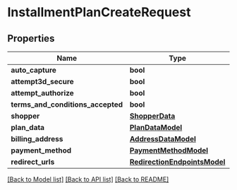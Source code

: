 # InstallmentPlanCreateRequest


## Properties
Name | Type | Description | Notes
------------ | ------------- | ------------- | -------------
**auto_capture** | **bool** |  | 
**attempt3d_secure** | **bool** |  | 
**attempt_authorize** | **bool** |  | 
**terms_and_conditions_accepted** | **bool** |  | 
**shopper** | [**ShopperData**](ShopperData.md) |  | [optional] 
**plan_data** | [**PlanDataModel**](PlanDataModel.md) |  | [optional] 
**billing_address** | [**AddressDataModel**](AddressDataModel.md) |  | [optional] 
**payment_method** | [**PaymentMethodModel**](PaymentMethodModel.md) |  | [optional] 
**redirect_urls** | [**RedirectionEndpointsModel**](RedirectionEndpointsModel.md) |  | [optional] 

[[Back to Model list]](../README.md#documentation-for-models) [[Back to API list]](../README.md#documentation-for-api-endpoints) [[Back to README]](../README.md)


